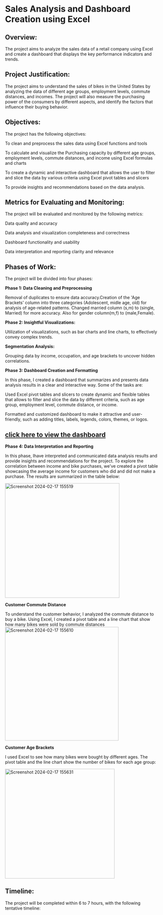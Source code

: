 # Sales Analysis and Dashboard Creation using Excel

## Overview:

The project aims to analyze the sales data of a retail company using Excel and create a dashboard that displays the key performance indicators and trends.

## Project Justification:

The project aims to understand the sales of bikes in the United States by analyzing the data of different age groups, employment levels, commute distances, and incomes. The project will also measure the purchasing power of the consumers by different aspects, and identify the factors that influence their buying behavior.

## Objectives: 

The project has the following objectives:

To clean and preprocess the sales data using Excel functions and tools

To calculate and visualize the Purchasing capacity by different age groups, employment levels, commute distances, and income using Excel formulas and charts

To create a dynamic and interactive dashboard that allows the user to filter and slice the data by various criteria using Excel pivot tables and slicers

To provide insights and recommendations based on the data analysis.

## Metrics for Evaluating and Monitoring:
The project will be evaluated and monitored by the following metrics:

Data quality and accuracy

Data analysis and visualization completeness and correctness

Dashboard functionality and usability

Data interpretation and reporting clarity and relevance

## Phases of Work: 
The project will be divided into four phases:

**Phase 1: Data Cleaning and Preprocessing**

Removal of duplicates to ensure data accuracy.Creation of the 'Age Brackets' column into three categories (Adolescent, midle age, old)  for analysis of age-related patterns.
Changed married column (s,m) to (single, Married) for more accuracy. Also for gender column(m,f) to (male,Female).

**Phase 2: Insightful Visualizations:** 

Utilization of visualizations, such as bar charts and line charts, to effectively convey complex trends.

**Segmentation Analysis:** 

Grouping data by income, occupation, and age brackets to uncover hidden correlations.


**Phase 3: Dashboard Creation and Formatting**

In this phase, I created a dashboard that summarizes and presents data analysis results in a clear and interactive way. Some of the tasks are:

Used Excel pivot tables and slicers to create dynamic and flexible tables that allows to filter and slice the data by different criteria, such as age group, employment level, commute distance, or income.

Formatted and customized dashboard to make it attractive and user-friendly, such as adding titles, labels, legends, colors, themes, or logos.

## [click here to view the dashboard](https://1drv.ms/x/c/7f58ecfb5113f373/EQ-Zpem361hErZ-xEDNsgUcBoNxIo3a5_b8Cm5PURaTB5g)

**Phase 4: Data Interpretation and Reporting**

In this phase, Ihave interpreted and communicated data analysis results and provide insights and recommendations for the project. 
To explore the correlation between income and bike purchases, we've created a pivot table showcasing the average income for customers who did and did not make a purchase. The results are summarized in the table below:

<img width="377" alt="Screenshot 2024-02-17 155519" src="https://github.com/kainat1996/Sales-analysis-Dashboard-with-EXCEL/assets/143352387/008cf69f-efba-4b05-9fee-daa9069d4e40">


**Customer Commute Distance**

To understand the customer behavior, I analyzed the commute distance to buy a bike. Using Excel, I created a pivot table and a line chart that show how many bikes were sold by commute distances
<img width="374" alt="Screenshot 2024-02-17 155610" src="https://github.com/kainat1996/Sales-analysis-Dashboard-with-EXCEL/assets/143352387/4f4ff6f6-22d6-47ec-93b3-bf782d3b2652">

**Customer Age Brackets**

I used Excel to see how many bikes were bought by different ages. The pivot table and the line chart show the number of bikes for each age group:

<img width="361" alt="Screenshot 2024-02-17 155631" src="https://github.com/kainat1996/Sales-analysis-Dashboard-with-EXCEL/assets/143352387/383ffdd3-9011-4fb1-9f55-2a9e1c047f98">

## Timeline: 
The project will be completed within 6 to 7 hours, with the following tentative timeline:

